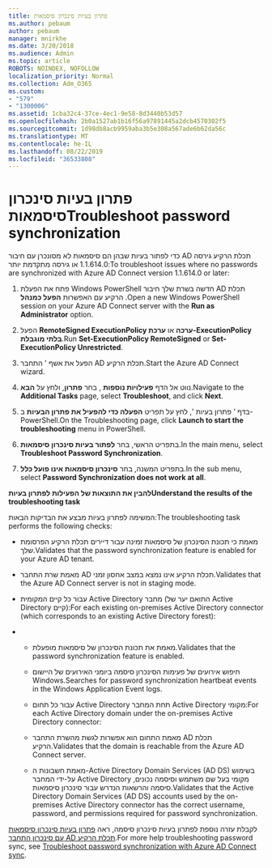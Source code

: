 ```yaml
---
title: פתרון בעיות סינכרון סיסמאות
ms.author: pebaum
author: pebaum
manager: mnirkhe
ms.date: 3/20/2018
ms.audience: Admin
ms.topic: article
ROBOTS: NOINDEX, NOFOLLOW
localization_priority: Normal
ms.collection: Adm_O365
ms.custom:
- "579"
- "1300006"
ms.assetid: 1cba32c4-37ce-4ec1-9e58-8d3440b53d57
ms.openlocfilehash: 2b0a1527ab1b16f56a97891445a2dcb4570302f5
ms.sourcegitcommit: 1d98db8acb9959aba3b5e308a567ade6b62da56c
ms.translationtype: MT
ms.contentlocale: he-IL
ms.lasthandoff: 08/22/2019
ms.locfileid: "36533808"
---
```

# <a name="troubleshoot-password-synchronization"></a><span data-ttu-id="ef2ec-102">פתרון בעיות סינכרון סיסמאות</span><span class="sxs-lookup"><span data-stu-id="ef2ec-102">Troubleshoot password synchronization</span></span>

<span data-ttu-id="ef2ec-103">כדי לפתור בעיות שבהן הם סיסמאות לא מסונכרן עם חיבור AD תכלת הרקיע גירסה 1.1.614.0 או גירסה מתקדמת יותר:</span><span class="sxs-lookup"><span data-stu-id="ef2ec-103">To troubleshoot issues where no passwords are synchronized with Azure AD Connect version 1.1.614.0 or later:</span></span>
  
1. <span data-ttu-id="ef2ec-104">פתח את הפעלת Windows PowerShell חדשה בשרת שלך חיבור AD תכלת הרקיע עם האפשרות **הפעל כמנהל** .</span><span class="sxs-lookup"><span data-stu-id="ef2ec-104">Open a new Windows PowerShell session on your Azure AD Connect server with the **Run as Administrator** option.</span></span>

2. <span data-ttu-id="ef2ec-105">הפעל **RemoteSigned ExecutionPolicy ערכה** או **ערכת-ExecutionPolicy בלתי מוגבלת**.</span><span class="sxs-lookup"><span data-stu-id="ef2ec-105">Run **Set-ExecutionPolicy RemoteSigned** or **Set-ExecutionPolicy Unrestricted**.</span></span>

3. <span data-ttu-id="ef2ec-106">הפעל את אשף ' התחבר AD תכלת הרקיע.</span><span class="sxs-lookup"><span data-stu-id="ef2ec-106">Start the Azure AD Connect wizard.</span></span>

4. <span data-ttu-id="ef2ec-107">נווט אל הדף **פעילויות נוספות** , בחר **פתרון**, ולחץ על **הבא**.</span><span class="sxs-lookup"><span data-stu-id="ef2ec-107">Navigate to the **Additional Tasks** page, select **Troubleshoot**, and click **Next**.</span></span>

5. <span data-ttu-id="ef2ec-108">בדף ' פתרון בעיות ', לחץ על תפריט **הפעלה כדי להפעיל את פתרון הבעיות** ב- PowerShell.</span><span class="sxs-lookup"><span data-stu-id="ef2ec-108">On the Troubleshooting page, click **Launch to start the troubleshooting** menu in PowerShell.</span></span>

6. <span data-ttu-id="ef2ec-109">בתפריט הראשי, בחר **לפתור בעיות סינכרון סיסמאות**.</span><span class="sxs-lookup"><span data-stu-id="ef2ec-109">In the main menu, select **Troubleshoot Password Synchronization**.</span></span>

7. <span data-ttu-id="ef2ec-110">בתפריט המשנה, בחר **סינכרון סיסמאות אינו פועל כלל**.</span><span class="sxs-lookup"><span data-stu-id="ef2ec-110">In the sub menu, select **Password Synchronization does not work at all**.</span></span>

<span data-ttu-id="ef2ec-111">**להבין את התוצאות של הפעילות לפתרון בעיות**</span><span class="sxs-lookup"><span data-stu-id="ef2ec-111">**Understand the results of the troubleshooting task**</span></span>
  
<span data-ttu-id="ef2ec-112">המשימה לפתרון בעיות מבצע את הבדיקות הבאות:</span><span class="sxs-lookup"><span data-stu-id="ef2ec-112">The troubleshooting task performs the following checks:</span></span>
  
- <span data-ttu-id="ef2ec-113">מאמת כי תכונת הסינכרון של סיסמאות זמינה עבור דיירים תכלת הרקיע הפרסומת שלך.</span><span class="sxs-lookup"><span data-stu-id="ef2ec-113">Validates that the password synchronization feature is enabled for your Azure AD tenant.</span></span>

- <span data-ttu-id="ef2ec-114">מאמת שרת התחבר AD תכלת הרקיע אינו נמצא במצב אחסון זמני.</span><span class="sxs-lookup"><span data-stu-id="ef2ec-114">Validates that the Azure AD Connect server is not in staging mode.</span></span>

- <span data-ttu-id="ef2ec-115">עבור כל קיים המקומית Active Directory מחבר (התואם יער של Active Directory קיים):</span><span class="sxs-lookup"><span data-stu-id="ef2ec-115">For each existing on-premises Active Directory connector (which corresponds to an existing Active Directory forest):</span></span>

- 
  - <span data-ttu-id="ef2ec-116">מאמת את תכונת הסינכרון של סיסמאות מופעלת.</span><span class="sxs-lookup"><span data-stu-id="ef2ec-116">Validates that the password synchronization feature is enabled.</span></span>

  - <span data-ttu-id="ef2ec-117">חיפוש אירועים של פעימות הסינכרון סיסמה ביומני האירועים של היישום Windows.</span><span class="sxs-lookup"><span data-stu-id="ef2ec-117">Searches for password synchronization heartbeat events in the Windows Application Event logs.</span></span>

  - <span data-ttu-id="ef2ec-118">עבור כל תחום Active Directory תחת המחבר Active Directory מקומי:</span><span class="sxs-lookup"><span data-stu-id="ef2ec-118">For each Active Directory domain under the on-premises Active Directory connector:</span></span>

  - <span data-ttu-id="ef2ec-119">מאמת התחום הוא אפשרות לגשת מהשרת התחבר AD תכלת הרקיע.</span><span class="sxs-lookup"><span data-stu-id="ef2ec-119">Validates that the domain is reachable from the Azure AD Connect server.</span></span>

  - <span data-ttu-id="ef2ec-120">מאמת חשבונות ה-Active Directory Domain Services (AD DS) בשימוש על-ידי המחבר Active Directory מקומי בעל שם משתמש וסיסמה נכונים, סיסמה והרשאות הנדרש עבור סינכרון סיסמאות.</span><span class="sxs-lookup"><span data-stu-id="ef2ec-120">Validates that the Active Directory Domain Services (AD DS) accounts used by the on-premises Active Directory connector has the correct username, password, and permissions required for password synchronization.</span></span>

<span data-ttu-id="ef2ec-121">לקבלת עזרה נוספת לפתרון בעיות סינכרון סיסמה, ראה [פתרון בעיות סינכרון סיסמאות עם סינכרון התחבר AD תכלת הרקיע](https://docs.microsoft.com/azure/active-directory/connect/active-directory-aadconnectsync-troubleshoot-password-synchronization).</span><span class="sxs-lookup"><span data-stu-id="ef2ec-121">For more help troubleshooting password sync, see [Troubleshoot password synchronization with Azure AD Connect sync](https://docs.microsoft.com/azure/active-directory/connect/active-directory-aadconnectsync-troubleshoot-password-synchronization).</span></span>
  